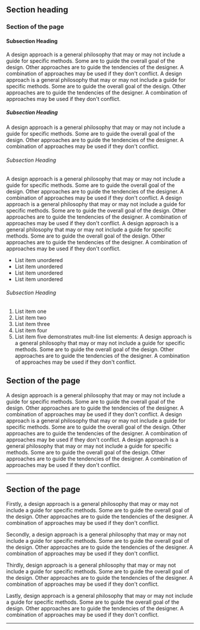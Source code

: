 ## Section heading

### Section of the page

#### Subsection Heading

A design approach is a general philosophy that may or may not include a guide for specific methods. Some are to guide the overall goal of the design. Other approaches are to guide the tendencies of the designer. A combination of approaches may be used if they don't conflict. A design approach is a general philosophy that may or may not include a guide for specific methods. Some are to guide the overall goal of the design. Other approaches are to guide the tendencies of the designer. A combination of approaches may be used if they don't conflict.

##### Subsection Heading

A design approach is a general philosophy that may or may not include a guide for specific methods. Some are to guide the overall goal of the design. Other approaches are to guide the tendencies of the designer. A combination of approaches may be used if they don't conflict.

###### Subsection Heading

A design approach is a general philosophy that may or may not include a guide for specific methods. Some are to guide the overall goal of the design. Other approaches are to guide the tendencies of the designer. A combination of approaches may be used if they don't conflict. A design approach is a general philosophy that may or may not include a guide for specific methods. Some are to guide the overall goal of the design. Other approaches are to guide the tendencies of the designer. A combination of approaches may be used if they don't conflict. A design approach is a general philosophy that may or may not include a guide for specific methods. Some are to guide the overall goal of the design. Other approaches are to guide the tendencies of the designer. A combination of approaches may be used if they don't conflict.

- List item unordered
- List item unordered
- List item unordered
- List item unordered

###### Subsection Heading

1. List item one
2. List item two
3. List item three
4. List item four
5. List item five demonstrates mult-line list elements: A design approach is a general philosophy that may or may not include a guide for specific methods. Some are to guide the overall goal of the design. Other approaches are to guide the tendencies of the designer. A combination of approaches may be used if they don't conflict.

## Section of the page

A design approach is a general philosophy that may or may not include a guide for specific methods. Some are to guide the overall goal of the design. Other approaches are to guide the tendencies of the designer. A combination of approaches may be used if they don't conflict. A design approach is a general philosophy that may or may not include a guide for specific methods. Some are to guide the overall goal of the design. Other approaches are to guide the tendencies of the designer. A combination of approaches may be used if they don't conflict. A design approach is a general philosophy that may or may not include a guide for specific methods. Some are to guide the overall goal of the design. Other approaches are to guide the tendencies of the designer. A combination of approaches may be used if they don't conflict.

---

## Section of the page

Firstly, a design approach is a general philosophy that may or may not include a guide for specific methods. Some are to guide the overall goal of the design. Other approaches are to guide the tendencies of the designer. A combination of approaches may be used if they don't conflict.

Secondly, a design approach is a general philosophy that may or may not include a guide for specific methods. Some are to guide the overall goal of the design. Other approaches are to guide the tendencies of the designer. A combination of approaches may be used if they don't conflict.

Thirdly, design approach is a general philosophy that may or may not include a guide for specific methods. Some are to guide the overall goal of the design. Other approaches are to guide the tendencies of the designer. A combination of approaches may be used if they don't conflict.

Lastly, design approach is a general philosophy that may or may not include a guide for specific methods. Some are to guide the overall goal of the design. Other approaches are to guide the tendencies of the designer. A combination of approaches may be used if they don't conflict.

---
